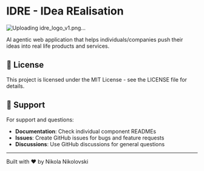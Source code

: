 # IDRE - IDea REalisation
![Uploading idre_logo_v1.png…]()


AI agentic web application that helps individuals/companies push their ideas into real life products and services.

## 📄 License

This project is licensed under the MIT License - see the LICENSE file for details.

## 🤝 Support

For support and questions:
- **Documentation**: Check individual component READMEs
- **Issues**: Create GitHub issues for bugs and feature requests
- **Discussions**: Use GitHub discussions for general questions

---

Built with ❤️ by Nikola Nikolovski
